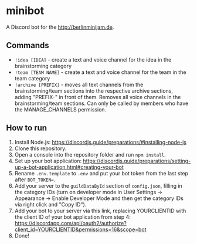 # minibot
A Discord bot for the http://berlinminijam.de.

## Commands
- `!idea [IDEA]` - create a text and voice channel for the idea in the brainstorming category
- `!team [TEAM NAME]` - create a text and voice channel for the team in the team category
- `!archive [PREFIX]` - moves all text channels from the brainstorming/team sections into the respective archive sections, adding "PREFIX-" in front of them. Removes all voice channels in the brainstorming/team sections. Can only be called by members who have the MANAGE_CHANNELS permission.

## How to run
1. Install Node.js: https://discordjs.guide/preparations/#installing-node-js
2. Clone this repository.
3. Open a console into the repository folder and run `npm install`.
4. Set up your bot application: https://discordjs.guide/preparations/setting-up-a-bot-application.html#creating-your-bot
5. Rename `.env.template` to `.env` and put your bot token from the last step after `BOT_TOKEN=`.
6. Add your server to the `guildDataById` section of `config.json`, filling in the category IDs (turn on developer mode in User Settings -> Appearance -> Enable Developer Mode and then get the category IDs via right click and "Copy ID").
7. Add your bot to your server via this link, replacing YOURCLIENTID with the client ID of your bot application from step 4: https://discordapp.com/api/oauth2/authorize?client_id=YOURCLIENTID&permissions=16&scope=bot
8. Done!